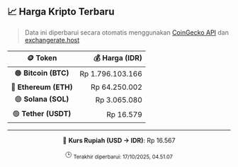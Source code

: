 

<!-- HARGA_KRIPTO -->
## 📈 Harga Kripto Terbaru

> Data ini diperbarui secara otomatis menggunakan [CoinGecko API](https://www.coingecko.com/) dan [exchangerate.host](https://exchangerate.host/)

<div align="center">

| 🪙 Token | 💰 Harga (IDR) |
|:------:|---------------:|
| 🟠 **Bitcoin (BTC)**   | Rp 1.796.103.166 |
| 🔵 **Ethereum (ETH)**  | Rp 64.250.002 |
| 🟣 **Solana (SOL)**    | Rp 3.065.080 |
| 🟢 **Tether (USDT)**   | Rp 16.579 |

---

💱 **Kurs Rupiah (USD → IDR)**: Rp 16.567

🕒 <sub>Terakhir diperbarui: 17/10/2025, 04.51.07</sub>

</div>
<!-- /HARGA_KRIPTO -->